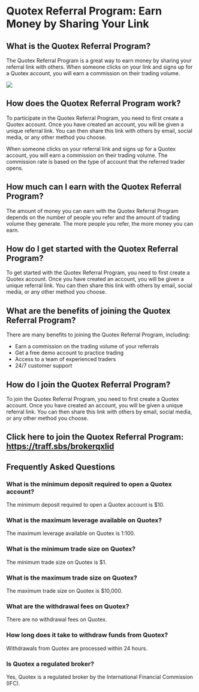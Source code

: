 # Quotex Referral Program: Earn Money by Sharing Your Link

## What is the Quotex Referral Program?

The Quotex Referral Program is a great way to earn money by sharing your
referral link with others. When someone clicks on your link and signs up
for a Quotex account, you will earn a commission on their trading
volume.

[![](https://static.quotex.io/files/4_en/300_250.jpg)](https://traff.sbs/brokerqxlid)

## How does the Quotex Referral Program work?

To participate in the Quotex Referral Program, you need to first create
a Quotex account. Once you have created an account, you will be given a
unique referral link. You can then share this link with others by email,
social media, or any other method you choose.

When someone clicks on your referral link and signs up for a Quotex
account, you will earn a commission on their trading volume. The
commission rate is based on the type of account that the referred trader
opens.

## How much can I earn with the Quotex Referral Program?

The amount of money you can earn with the Quotex Referral Program
depends on the number of people you refer and the amount of trading
volume they generate. The more people you refer, the more money you can
earn.

## How do I get started with the Quotex Referral Program?

To get started with the Quotex Referral Program, you need to first
create a Quotex account. Once you have created an account, you will be
given a unique referral link. You can then share this link with others
by email, social media, or any other method you choose.

## What are the benefits of joining the Quotex Referral Program?

There are many benefits to joining the Quotex Referral Program,
including:

-   Earn a commission on the trading volume of your referrals
-   Get a free demo account to practice trading
-   Access to a team of experienced traders
-   24/7 customer support

## How do I join the Quotex Referral Program?

To join the Quotex Referral Program, you need to first create a Quotex
account. Once you have created an account, you will be given a unique
referral link. You can then share this link with others by email, social
media, or any other method you choose.

## Click here to join the Quotex Referral Program: https://traff.sbs/brokerqxlid

## Frequently Asked Questions

### What is the minimum deposit required to open a Quotex account?

The minimum deposit required to open a Quotex account is \$10.

### What is the maximum leverage available on Quotex?

The maximum leverage available on Quotex is 1:100.

### What is the minimum trade size on Quotex?

The minimum trade size on Quotex is \$1.

### What is the maximum trade size on Quotex?

The maximum trade size on Quotex is \$10,000.

### What are the withdrawal fees on Quotex?

There are no withdrawal fees on Quotex.

### How long does it take to withdraw funds from Quotex?

Withdrawals from Quotex are processed within 24 hours.

### Is Quotex a regulated broker?

Yes, Quotex is a regulated broker by the International Financial
Commission (IFC).

